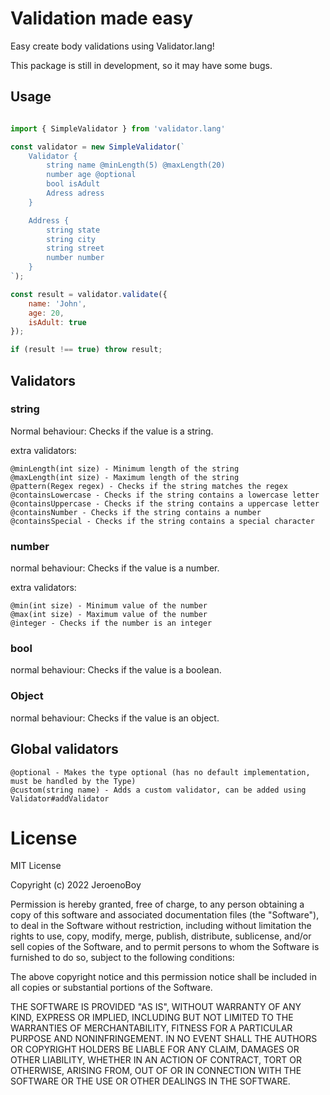 # Validation made easy

Easy create body validations using Validator.lang!

This package is still in development, so it may have some bugs.

## Usage

```js

import { SimpleValidator } from 'validator.lang'

const validator = new SimpleValidator(`
	Validator {
		string name @minLength(5) @maxLength(20)
		number age @optional
		bool isAdult
		Adress adress
	}

	Address {
		string state
		string city
		string street
		number number
	}
`);

const result = validator.validate({
	name: 'John',
	age: 20,
	isAdult: true
});

if (result !== true) throw result;

```

## Validators

### string

Normal behaviour: Checks if the value is a string.

extra validators:
```
@minLength(int size) - Minimum length of the string
@maxLength(int size) - Maximum length of the string
@pattern(Regex regex) - Checks if the string matches the regex
@containsLowercase - Checks if the string contains a lowercase letter
@containsUppercase - Checks if the string contains a uppercase letter
@containsNumber - Checks if the string contains a number
@containsSpecial - Checks if the string contains a special character
```

### number

normal behaviour: Checks if the value is a number.

extra validators:
```
@min(int size) - Minimum value of the number
@max(int size) - Maximum value of the number
@integer - Checks if the number is an integer
```

### bool

normal behaviour: Checks if the value is a boolean.

### Object

normal behaviour: Checks if the value is an object.


## Global validators

```
@optional - Makes the type optional (has no default implementation, must be handled by the Type)
@custom(string name) - Adds a custom validator, can be added using Validator#addValidator
```


# License
MIT License

Copyright (c) 2022 JeroenoBoy

Permission is hereby granted, free of charge, to any person obtaining a copy
of this software and associated documentation files (the "Software"), to deal
in the Software without restriction, including without limitation the rights
to use, copy, modify, merge, publish, distribute, sublicense, and/or sell
copies of the Software, and to permit persons to whom the Software is
furnished to do so, subject to the following conditions:

The above copyright notice and this permission notice shall be included in all
copies or substantial portions of the Software.

THE SOFTWARE IS PROVIDED "AS IS", WITHOUT WARRANTY OF ANY KIND, EXPRESS OR
IMPLIED, INCLUDING BUT NOT LIMITED TO THE WARRANTIES OF MERCHANTABILITY,
FITNESS FOR A PARTICULAR PURPOSE AND NONINFRINGEMENT. IN NO EVENT SHALL THE
AUTHORS OR COPYRIGHT HOLDERS BE LIABLE FOR ANY CLAIM, DAMAGES OR OTHER
LIABILITY, WHETHER IN AN ACTION OF CONTRACT, TORT OR OTHERWISE, ARISING FROM,
OUT OF OR IN CONNECTION WITH THE SOFTWARE OR THE USE OR OTHER DEALINGS IN THE
SOFTWARE.

